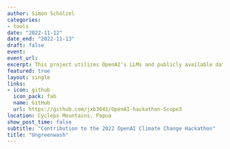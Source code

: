 ```yaml
---
author: Simon Schölzel
categories:
- tools
date: "2022-11-12"
date_end: "2022-11-13"
draft: false
event: 
event_url: 
excerpt: This project utilizes OpenAI's LLMs and publicly available data, including ESG reports, SEC 10-K filings, and earnings call transcripts, to build an app that searches and summarizes these data to empower users with ESG-related information needs to invest responsibly.
featured: true
layout: single
links:
- icon: github
  icon_pack: fab
  name: GitHub
  url: https://github.com/jxb3641/OpenAI-hackathon-Scope3
location: Cyclops Mountains, Papua
show_post_time: false
subtitle: "Contribution to the 2022 OpenAI Climate Change Hackathon"
title: "Ungreenwash"
---
```


